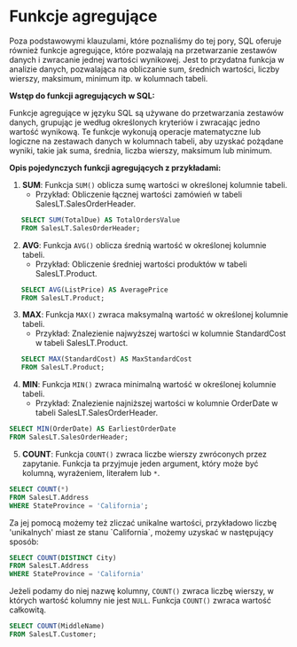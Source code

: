 # Funkcje agregujące 

Poza podstawowymi klauzulami, które poznaliśmy do tej pory, SQL oferuje również funkcje agregujące, które pozwalają na przetwarzanie zestawów danych i zwracanie jednej wartości wynikowej. Jest to przydatna funkcja w analizie danych, pozwalająca na obliczanie sum, średnich wartości, liczby wierszy, maksimum, minimum itp. w kolumnach tabeli. 

**Wstęp do funkcji agregujących w SQL:**

Funkcje agregujące w języku SQL są używane do przetwarzania zestawów danych, grupując je według określonych kryteriów i zwracając jedno wartość wynikową. Te funkcje wykonują operacje matematyczne lub logiczne na zestawach danych w kolumnach tabeli, aby uzyskać pożądane wyniki, takie jak suma, średnia, liczba wierszy, maksimum lub minimum.

**Opis pojedynczych funkcji agregujących z przykładami:**

1. **SUM**: Funkcja `SUM()` oblicza sumę wartości w określonej kolumnie tabeli.
   - Przykład: Obliczenie łącznej wartości zamówień w tabeli SalesLT.SalesOrderHeader.
   


```sql
   SELECT SUM(TotalDue) AS TotalOrdersValue
   FROM SalesLT.SalesOrderHeader;

```


2. **AVG**: Funkcja `AVG()` oblicza średnią wartość w określonej kolumnie tabeli.
   - Przykład: Obliczenie średniej wartości produktów w tabeli SalesLT.Product.




```sql
   SELECT AVG(ListPrice) AS AveragePrice
   FROM SalesLT.Product;

```


3. **MAX**: Funkcja `MAX()` zwraca maksymalną wartość w określonej kolumnie tabeli.
   - Przykład: Znalezienie najwyższej wartości w kolumnie StandardCost w tabeli SalesLT.Product.




```sql
   SELECT MAX(StandardCost) AS MaxStandardCost
   FROM SalesLT.Product;

```


4. **MIN**: Funkcja `MIN()` zwraca minimalną wartość w określonej kolumnie tabeli.
   - Przykład: Znalezienie najniższej wartości w kolumnie OrderDate w tabeli SalesLT.SalesOrderHeader.




```sql
SELECT MIN(OrderDate) AS EarliestOrderDate
FROM SalesLT.SalesOrderHeader;
```

5. **COUNT**: Funkcja `COUNT()` zwraca liczbe wierszy zwróconych przez zapytanie. Funkcja ta przyjmuje jeden argument, który może być kolumną, wyrażeniem, literałem lub `*`.


```sql
SELECT COUNT(*) 
FROM SalesLT.Address
WHERE StateProvince = 'California';


```

Za jej pomocą możemy też zliczać unikalne wartości, przykładowo liczbę 'unikalnych' miast ze stanu \`California\`, możemy uzyskać w następujący sposób:


```sql
SELECT COUNT(DISTINCT City)
FROM SalesLT.Address
WHERE StateProvince = 'California'
```

Jeżeli podamy do niej nazwę kolumny, `COUNT()` zwraca liczbę wierszy, w których wartość kolumny nie jest `NULL`. Funkcja `COUNT()` zwraca wartość całkowitą.


```sql
SELECT COUNT(MiddleName)
FROM SalesLT.Customer;

```
